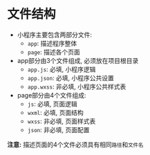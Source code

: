 # 文件结构

* 小程序主要包含两部分文件:
    - `app`: 描述程序整体
    - `page`: 描述各个页面
* app部分由3个文件组成, 必须放在项目根目录
    - `app.js`: 必填, 小程序逻辑
    - `app.json`: 必填, 小程序公共设置
    - `app.wxss`: 非必填, 小程序公共样式表
* page部分由4个文件组成:
    - `js`: 必填, 页面逻辑
    - `wxml`: 必填, 页面结构
    - `wxss`: 非必填, 页面样式表
    - `json`: 非必填, 页面配置

**注意:** 描述页面的4个文件必须具有相同`路径`和`文件名`

